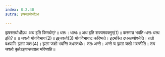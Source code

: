 ```yaml
---
index: 8.2.40
sutra: झषस्तथोर्धोऽधः

---
```

 झषस्तथोर्धोऽधः अथ इति किमर्थम्?॥ धत्तः। धत्थः॥ अध इति शक्यमवक्तुम्(1)॥ कस्मान्न भवति-धत्तः धत्थ इति?॥ ॥ जश्त्वे योगविभागः(2)॥ झ्र्जश्त्वे(3) योगविभागःट करिष्यते। इदमस्ति दधस्तथोश्चेति। ततो वक्ष्यामि-झलां जशः(4)। झलां जशो भवन्ति दधस्तथोः। ततः अन्ते। अन्ते च झलां जशो भवन्तीति। तत्र जश्त्वे कृतेऽझषन्तत्वान्न भविष्यति॥ 